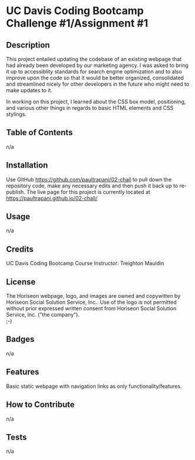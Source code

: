 # UC Davis Coding Bootcamp Challenge #1/Assignment #1


## Description

This project entailed updating the codebase of an existing webpage that had already been developed by our marketing agency.  I was asked to bring it up to accessiblity standards for search engine optimization and to also improve upon the code so that it would be better organized, consolidated and streamlined nicely for other developers in the future who might need to make updates to it.

In working on this project, I learned about the CSS box model, positioning, and various other things in regards to basic HTML elements and CSS stylings.

## Table of Contents

n/a

## Installation

Use GitHub https://github.com/paultrapani/02-chall to pull down the repository code, make any necessary edits and then push it back up to re-publish.  The live page for this project is currently located at https://paultrapani.github.io/02-chall/

## Usage

n/a

## Credits

UC Davis Coding Bootcamp Course 
Instructor:  Treighton Mauldin

## License

The Horiseon webpage, logo, and images are owned and copywitten by Horiseon Social Solution Service, Inc.. Use of the logo is not permitted without prior expressed written consent from Horiseon Social Solution Service, Inc. ("the company").  
;-)

## Badges

n/a

## Features

Basic static webpage with navigation links as only functionality/features.

## How to Contribute

n/a

## Tests

n/a